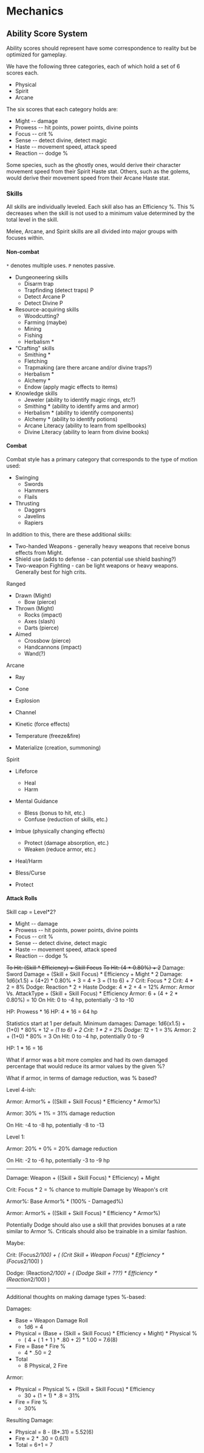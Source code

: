 # Mechanics

## Ability Score System
Ability scores should represent have some correspondence to reality but be optimized for gameplay.

We have the following three categories, each of which hold a set of 6 scores each.

  * Physical
  * Spirit
  * Arcane

The six scores that each category holds are:

  * Might -- damage
  * Prowess -- hit points, power points, divine points
  * Focus -- crit %
  * Sense -- detect divine, detect magic
  * Haste -- movement speed, attack speed
  * Reaction -- dodge %

Some species, such as the ghostly ones, would derive their character movement speed from their Spirit Haste stat. Others, such as the golems, would derive their movement speed from their Arcane Haste stat.

### Skills
All skills are individually leveled. Each skill also has an Efficiency %. This % decreases when the skill is not used to a minimum value determined by the total level in the skill.

Melee, Arcane, and Spirit skills are all divided into major groups with focuses within.

#### Non-combat

`*` denotes multiple uses.
`P` nenotes passive.

  * Dungeoneering skills
    * Disarm trap
    * Trapfinding (detect traps) P
    * Detect Arcane P
    * Detect Divine P
  * Resource-acquiring skills
    * Woodcutting?
    * Farming (maybe)
    * Mining
    * Fishing
    * Herbalism *
  * "Crafting" skills
    * Smithing *
    * Fletching
    * Trapmaking (are there arcane and/or divine traps?)
    * Herbalism *
    * Alchemy *
    * Endow (apply magic effects to items)
  * Knowledge skills
    * Jeweler (ability to identify magic rings, etc?)
    * Smithing * (ability to identify arms and armor)
    * Herbalism * (ability to identify components)
    * Alchemy * (ability to identify potions)
    * Arcane Literacy (ability to learn from spellbooks)
    * Divine Literacy (ability to learn from divine books)

#### Combat
Combat style has a primary category that corresponds to the type of motion used:

  * Swinging
    * Swords
    * Hammers
    * Flails
  * Thrusting
    * Daggers
    * Javelins
    * Rapiers
  
In addition to this, there are these additional skills:

  * Two-handed Weapons - generally heavy weapons that receive bonus effects from Might.
  * Shield use (adds to defense - can potential use shield bashing?)
  * Two-weapon Fighting - can be light weapons or heavy weapons. Generally best for high crits.

Ranged
  * Drawn (Might)
    * Bow (pierce)
  * Thrown (Might)
    * Rocks (impact)
    * Axes (slash)
    * Darts (pierce)
  * Aimed
    * Crossbow (pierce)
    * Handcannons (impact)
    * Wand(?)

Arcane
  * Ray
  * Cone
  * Explosion
  * Channel

  * Kinetic (force effects)
  * Temperature (freeze&fire)
  * Materialize (creation, summoning)

Spirit
  * Lifeforce
    * Heal
    * Harm
  * Mental Guidance
    * Bless (bonus to hit, etc.)
    * Confuse (reduction of skills, etc.)
  * Imbue (physically changing effects)
    * Protect (damage absorption, etc.)
    * Weaken (reduce armor, etc.)

  * Heal/Harm
  * Bless/Curse
  * Protect

#### Attack Rolls
Skill cap = Level*2?

  * Might -- damage
  * Prowess -- hit points, power points, divine points
  * Focus -- crit %
  * Sense -- detect divine, detect magic
  * Haste -- movement speed, attack speed
  * Reaction -- dodge %

~~To Hit: (Skill * Efficiency) + Skill Focus~~
~~To Hit: (4 * 0.80%) + 2~~
Damage: Sword Damage + (Skill + Skill Focus) * Efficiency + Might * 2
Damage: 1d6(x1.5) + (4+2) * 0.80% + 3 = 4 + 3 = (1 to 6) + 7
Crit: Focus * 2
Crit: 4 * 2 = 8%
Dodge: Reaction * 2 + Haste
Dodge: 4 * 2 + 4 = 12%
Armor: Armor Vs. AttackType + (Skill + Skill Focus) * Efficiency
Armor: 6 + (4 + 2 * 0.80%) = 10
On Hit: 0 to -4 hp, potentially -3 to -10

HP: Prowess * 16
HP: 4 * 16 = 64 hp

Statistics start at 1 per default. Minimum damages:
Damage: 1d6(x1.5) + (1+0) * 80% + 1*2 = (1 to 6) + 2
Crit: 1 * 2 = 2%
Dodge: 1*2 + 1 = 3%
Armor: 2 + (1+0) * 80% = 3
On Hit: 0 to -4 hp, potentially 0 to -9

HP: 1 * 16 = 16

What if armor was a bit more complex and had its own damaged percentage that would reduce its armor values by the given %?

What if armor, in terms of damage reduction, was % based?

Level 4-ish:

Armor: Armor% + ((Skill + Skill Focus) * Efficiency * Armor%)

Armor: 30% + 1% = 31% damage reduction

On Hit: -4 to -8 hp, potentially -8 to -13

Level 1:

Armor: 20% + 0% = 20% damage reduction

On Hit: -2 to -6 hp, potentially -3 to -9 hp

----

Damage: Weapon + ((Skill + Skill Focus) * Efficiency) + Might

Crit: Focus * 2 = % chance to multiple Damage by Weapon's crit

Armor%: Base Armor% * (100% - Damaged%)

Armor: Armor% + ((Skill + Skill Focus) * Efficiency * Armor%)

Potentially Dodge should also use a skill that provides bonuses at a rate similar to Armor %. Criticals should also be trainable in a similar fashion.

Maybe:

Crit: (Focus*2/100) + ( (Crit Skill + Weapon Focus) * Efficiency * (Focus*2/100) )

Dodge: (Reaction*2/100) + ( (Dodge Skill + ???) * Efficiency * (Reaction*2/100) )

----
Additional thoughts on making damage types %-based:

Damages:
  * Base = Weapon Damage Roll 
    * 1d6 = 4
  * Physical = (Base + (Skill + Skill Focus) * Efficiency + Might) * Physical %
    * ( 4 + ( 1 + 1 ) * .80 + 2) * 1.00 = 7.6(8)
  * Fire = Base * Fire %
    * 4 * .50 = 2
  * Total
    * 8 Physical, 2 Fire

Armor:
  * Physical = Physical % + (Skill + Skill Focus) * Efficiency
    * 30 + (1 + 1) * .8 = 31%
  * Fire = Fire %
    * 30%

Resulting Damage:
  * Physical = 8 - (8*.31) = 5.52(6)
  * Fire = 2 * .30 = 0.6(1)
  * Total = 6+1 = 7
